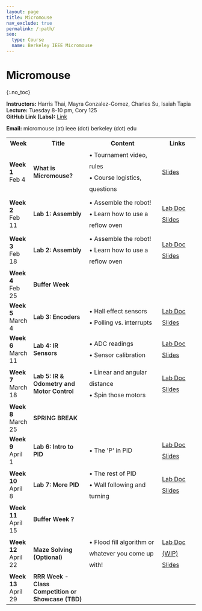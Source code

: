```yaml
---
layout: page
title: Micromouse
nav_exclude: true
permalink: /:path/
seo:
  type: Course
  name: Berkeley IEEE Micromouse
---
```


# Micromouse
{:.no_toc}

**Instructors:** Harris Thai, Mayra Gonzalez-Gomez, Charles Su, Isaiah Tapia
<br>
**Lecture:** Tuesday 8-10 pm, Cory 125
<br>
**GitHub Link (Labs):** <a href="https://github.com/charlessu800/MMv3/blob/main/docs/sanity.md"> Link </a>

**Email:** micromouse (at) ieee (dot) berkeley (dot) edu
 
<table id="timeline">
    <tbody><tr>
      <th style="width: 10%;">Week</th>
      <th style="width: 30%;">Title</th> 
      <th style="width: 40%;">Content</th>
      <th style="width: 20%;">Links</th>
    </tr>
<tr>
    <td>
        <strong>Week 1</strong> <br> 
        Feb 4
    </td>
    <td style="font-weight: 600;">
        What is Micromouse?
    </td>
    <td style="text-align: left; line-height: 30px;">
        • Tournament video, rules <br>
        • Course logistics, questions
    </td>
    <td style="line-height: 30px;">
        <a href="https://docs.google.com/presentation/d/1G-9bEDfrUXIsCx1a3fuQ4KKwo5b7wr44FCmC3FpV6PE/edit#slide=id.p1">Slides</a> <br>  
    </td>
</tr>
<tr>
    <td>
        <strong> Week 2</strong> <br> 
         Feb 11
    </td>
    <td style="font-weight: 600;">
        Lab 1: Assembly
    </td>
    <td style="text-align: left; line-height: 30px;">
        • Assemble the robot!<br>
        • Learn how to use a reflow oven
    </td>
    <td style="line-height: 30px;">
        <a href="https://github.com/MrCroesus/MMv3/blob/main/docs/lab2.md?ref=ieee.berkeley.edu">Lab Doc</a> <br>
        <a href="https://docs.google.com/presentation/d/1CcCQeKzcD8kyMZBpwXskBKjLi_bXYmUQ2E3LqCxUFDE/edit?usp=sharing">Slides</a> <br>
    </td>
</tr>
<tr>
    <td>
        <strong>Week 3</strong> <br> 
        Feb 18
    </td>
    <td style="font-weight: 600;">
        Lab 2: Assembly
    </td>
    <td style="text-align: left; line-height: 30px;">
        • Assemble the robot!<br>
        • Learn how to use a reflow oven
    </td>
    <td style="line-height: 30px;">
        <a href="https://github.com/MrCroesus/MMv3/blob/main/docs/lab2.md?ref=ieee.berkeley.edu">Lab Doc</a> <br>
        <a href="https://docs.google.com/presentation/d/17J8tbwtKV3HVj_-ob5EDbPUCww8MbZRUeEyw28Yissw/edit?usp=sharing">Slides</a> <br>
    </td>
</tr>
<tr>
    <td>
        <strong>Week 4</strong> <br> 
        Feb 25
    </td>
    <td style="font-weight: 600;">
        Buffer Week
    </td>
    <td style="text-align: left; line-height: 30px;">
    </td>
    <td style="line-height: 30px;">
    </td>
</tr>
<tr>
    <td>
        <strong>Week 5</strong> <br> 
        March 4
    </td>
    <td style="font-weight: 600;">
        Lab 3: Encoders
    </td>
    <td style="text-align: left; line-height: 30px;">
        • Hall effect sensors<br>
        • Polling vs. interrupts
    </td>
    <td style="line-height: 30px;">
        <a href="https://github.com/charlessu800/MMv3/blob/main/docs/lab3.md">Lab Doc</a> <br>
        <a href="https://docs.google.com/presentation/d/1K-QloCbwE4FLP0DOvIL4pT_rOTX5n5soy-6r5Pd3Yes/edit?usp=sharing">Slides</a> <br>
    </td>
</tr>
<tr>
    <td>
        <strong>Week 6</strong> <br> 
        March 11
    </td>
    <td style="font-weight: 600;">
        Lab 4: IR Sensors
    </td>
    <td style="text-align: left; line-height: 30px;">
        • ADC readings <br>
        • Sensor calibration
    </td>
    <td style="line-height: 30px;">
        <a href="https://github.com/charlessu800/MMv3/blob/main/docs/lab4.md">Lab Doc</a> <br>
        <a href="https://docs.google.com/presentation/d/10Gd2u_v_KhrPfnodQYgbqAxb77-FJ_kxEJktf3RjP5M/edit?usp=sharing">Slides</a> <br>
    </td>
</tr>

<tr>
    <td>
        <strong>Week 7</strong> <br> 
        March 18
    </td>
    <td style="font-weight: 600;">
        Lab 5: IR & Odometry and Motor Control
    </td>
    <td style="text-align: left; line-height: 30px;">
        • Linear and angular distance <br>
        • Spin those motors
    </td>
    <td style="line-height: 30px;">
        <a href="https://github.com/charlessu800/MMv3/blob/main/docs/lab5.md">Lab Doc</a> <br>
        <a href="https://docs.google.com/presentation/d/1OratanlcQN2Y8AOR1kyuvIxo5AuuJmuoRlEvZ5X6LIg/edit?usp=sharing">Slides</a> <br>
    </td>
</tr>
<tr>
    <td>
        <strong>Week 8</strong> <br> 
        March 25
    </td>
    <td style="font-weight: 600;">
        SPRING BREAK
    </td>
    <td style="text-align: left; line-height: 30px;">
    </td>
    <td style="line-height: 30px;">
    </td>
</tr>
<tr>
    <td>
        <strong>Week 9</strong> <br> 
        April 1
    </td>
    <td style="font-weight: 600;">
        Lab 6: Intro to PID
    </td>
    <td style="text-align: left; line-height: 30px;">
        • The 'P' in PID
    </td>
    <td style="line-height: 30px;">
        <a href="https://github.com/charlessu800/MMv3/blob/main/docs/lab6.md">Lab Doc</a> <br>
        <a href="https://docs.google.com/presentation/d/1tfSfUSp-4x9OyfYpw8PQoGqC3pKBapEwDu0HmKMqdmY/edit?usp=sharing">Slides</a> <br>
    </td>
</tr>
<tr>
    <td>
        <strong>Week 10</strong> <br> 
        April 8
    </td>
    <td style="font-weight: 600;">
        Lab 7: More PID
    </td>
    <td style="text-align: left; line-height: 30px;">
        • The rest of PID <br>
        • Wall following and turning
    </td>
    <td style="line-height: 30px;">
        <a href="https://github.com/charlessu800/MMv3/blob/main/docs/lab7.md">Lab Doc</a> <br>
        <a href="https://docs.google.com/presentation/d/1tfSfUSp-4x9OyfYpw8PQoGqC3pKBapEwDu0HmKMqdmY/edit?usp=sharing">Slides</a> <br>
    </td>
</tr>
<tr>
    <td>
        <strong>Week 11</strong> <br> 
        April 15
    </td>
    <td style="font-weight: 600;">
        Buffer Week ?
    </td>
    <td style="text-align: left; line-height: 30px;">
    </td>
    <td style="line-height: 30px;">
    </td>
</tr>
<tr>
    <td>
        <strong>Week 12</strong> <br> 
        April 22
    </td>
    <td style="font-weight: 600;">
        Maze Solving (Optional)
    </td>
    <td style="text-align: left; line-height: 30px;">
        • Flood fill algorithm or whatever you come up with!
    </td>
    <td style="line-height: 30px;">
        <a href="https://github.com/charlessu800/MMv3/blob/main/docs/">Lab Doc (WIP)</a> <br>
        <a href="https://docs.google.com/presentation/d/1kpQOKmRSZPqaVDt8x-6KocQmcwZ5cRTsnoYlqbYguBQ/edit?usp=share_link&amp;ref=ieee.berkeley.edu">Slides</a> <br>
    </td>
</tr>
<tr>
    <td>
        <strong>Week 13</strong> <br> 
        April 29
    </td>
    <td style="font-weight: 600;">
        RRR Week - Class Competition or Showcase (TBD)
    </td>
    <td style="text-align: left; line-height: 30px;">
    </td>
    <td style="line-height: 30px;">
    </td>
</tr>
</tbody></table>
